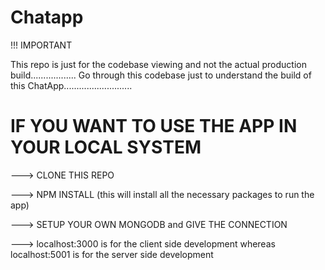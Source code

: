 # Chatapp

!!! IMPORTANT

This repo is just for the codebase viewing and not the actual production build..................
Go through this codebase just to understand the build of this ChatApp...........................

# IF YOU WANT TO USE THE APP IN YOUR LOCAL SYSTEM

---> CLONE THIS REPO

---> NPM INSTALL (this will install all the necessary packages to run the app)

---> SETUP YOUR OWN MONGODB and GIVE THE CONNECTION 

---> localhost:3000 is for the client side development whereas localhost:5001 is for the server side development

